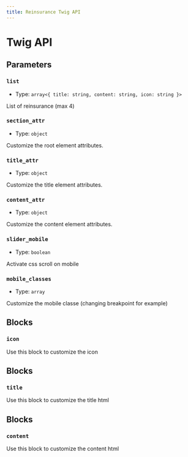 ```yaml
---
title: Reinsurance Twig API
---
```


# Twig API

## Parameters

### `list`

- Type: `array<{ title: string, content: string, icon: string }>`

List of reinsurance (max 4)

### `section_attr`

- Type: `object`

Customize the root element attributes.

### `title_attr`

- Type: `object`

Customize the title element attributes.

### `content_attr`

- Type: `object`

Customize the content element attributes.

### `slider_mobile`

- Type: `boolean`

Activate css scroll on mobile

### `mobile_classes`

- Type: `array`

Customize the mobile classe (changing breakpoint for example)

## Blocks

### `icon`

Use this block to customize the icon

## Blocks

### `title`

Use this block to customize the title html

## Blocks

### `content`

Use this block to customize the content html

